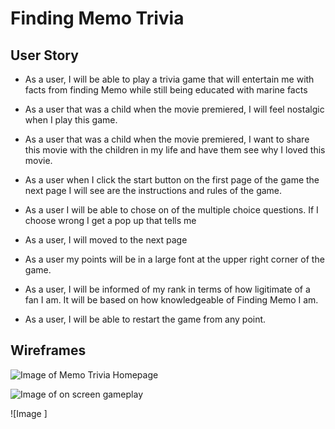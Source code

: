 # Finding Memo Trivia

## User Story
- As a user, I will be able to play a trivia game that will entertain me with facts from finding Memo while still being educated with marine facts

- As a user that was a child when the movie premiered, I will feel nostalgic when I play this game.

- As a user that was a child when the movie premiered, I want to share this movie with the children in my life and have them see why I loved this movie.

- As a user when I click the start button on the first page of the game the next page I will see are the instructions and rules of the game.

- As a user I will be able to chose on of the multiple choice questions. If I choose wrong I get a pop up that tells me 

- As a user, I will moved to the next page 

- As a user my points will be in a large font at the upper right corner of the game.

- As a user, I will be informed of my rank in terms of how ligitimate of a fan I am. It will be based on how knowledgeable of Finding Memo I am.

- As a user, I will be able to restart the game from any point. 

## Wireframes

![Image of Memo Trivia Homepage](https://i.imgur.com/iNCxztn.jpg)

![Image of on screen gameplay](https://i.imgur.com/uzED7pU.png)

![Image ]

